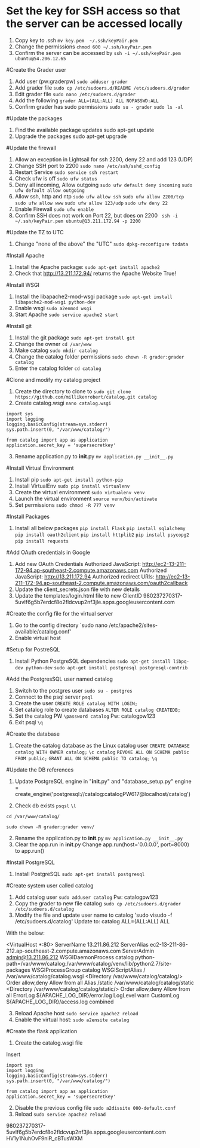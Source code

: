 # Set the key for SSH access so that the server can be accessed locally
1. Copy key to .ssh
`mv key.pem  ~/.ssh/keyPair.pem`
2. Change the permissions
`chmod 600 ~/.ssh/keyPair.pem`
3. Confirm the server can be accessed by
`ssh -i ~/.ssh/keyPair.pem ubuntu@54.206.12.65`

#Create the Grader user
1. Add user (pw:graderpw)
`sudo adduser grader`
2. Add grader file
`sudo cp /etc/sudoers.d/README /etc/sudoers.d/grader`
3. Edit grader file
`sudo nano /etc/sudoers.d/grader`
4. Add the following
`grader ALL=(ALL:ALL) ALL NOPASSWD:ALL`
5. Confirm grader has sudo permissions
`sudo su - grader`
`sudo ls -al`

#Update the packages
1. Find the available package updates
sudo apt-get update
2. Upgrade the packages
sudo apt-get upgrade

#Update the firewall
1. Allow an exception in Lightsail for ssh 2200, deny 22 and add 123 (UDP)
2. Change SSH port to 2200
`sudo nano /etc/ssh/sshd_config`
3. Restart Service
`sudo service ssh restart`
4. Check ufw is off
`sudo ufw status`
5. Deny all incoming, Allow outgoing
`sudo ufw default deny incoming`
`sudo ufw default allow outgoing`
6. Allow ssh, http and ntp
`sudo ufw allow ssh`
`sudo ufw allow 2200/tcp`
`sudo ufw allow www`
`sudo ufw allow 123/udp`
`sudo ufw deny 22`
7. Enable Firewall
`sudo ufw enable`
8. Confirm SSH does not work on Port 22, but does on 2200
` ssh -i ~/.ssh/keyPair.pem ubuntu@13.211.172.94 -p 2200`

#Update the TZ to UTC
1. Change "none of the above" the "UTC"
`sudo dpkg-reconfigure tzdata`

#Install Apache
1. Install the Apache package:
`sudo apt-get install apache2`
2. Check that http://13.211.172.94/ returns the Apache Website
True!

#Install WSGI
1. Install the libapache2-mod-wsgi package
`sudo apt-get install libapache2-mod-wsgi python-dev`
2. Enable wsgi
`sudo a2enmod wsgi`
3. Start Apache
`sudo service apache2 start`


#Install git
1. Install the git package
`sudo apt-get install git`
2. Change the owner
`cd /var/www`
3. Make catalog
`sudo mkdir catalog`
4. Change the catalog folder permissions
`sudo chown -R grader:grader catalog`
5. Enter the catalog folder
`cd catalog`


#Clone and modify my catalog project
1. Create the directory to clone to
`sudo git clone https://github.com/millikenrobert/catalog.git catalog`
2. Create catalog.wsgi
`nano catalog.wsgi`

```
import sys
import logging
logging.basicConfig(stream=sys.stderr)
sys.path.insert(0, "/var/www/catalog/")

from catalog import app as application
application.secret_key = 'supersecretkey'
```
3. Rename application.py to __init__.py
`mv application.py __init__.py`


#Install Virtual Environment
1. Install pip
`sudo apt-get install python-pip`
2. Install VirtualEnv
`sudo pip install virtualenv`
3. Create the virtual environment
`sudo virtualenv venv`
4. Launch the virtual environment
`source venv/bin/activate`
5. Set permissions
`sudo chmod -R 777 venv`

#Install Packages
1. Install all below packages
`pip install Flask`
`pip install sqlalchemy`
`pip install oauth2client`
`pip install httplib2`
`pip install psycopg2`
`pip install requests`


#Add OAuth credentials in Google
1. Add new OAuth Credentials
Authorized JavaScript: http://ec2-13-211-172-94.ap-southeast-2.compute.amazonaws.com
Authorized JavaScript: http://13.211.172.94
Authorized redirect URIs: http://ec2-13-211-172-94.ap-southeast-2.compute.amazonaws.com/oauth2callback
2. Update the client_secrets.json file with new details
3. Update the templates/login.html file to new ClientID
980237270317-5uvlf6g5b7erdcf8o2fldcvup2nf3jle.apps.googleusercontent.com



#Create the config file for the virtual server
1. Go to the config directory
`sudo nano /etc/apache2/sites-available/catalog.conf'
2. Enable virtual host

#Setup for PostreSQL
1. Install Python PostgreSQL dependencies
`sudo apt-get install libpq-dev python-dev`
`sudo apt-get install postgresql postgresql-contrib`


#Add the PostgresSQL user named catalog
1. Switch to the postgres user
`sudo su - postgres`
2. Connect to the psql server
`psql`
3. Create the user
`CREATE ROLE catalog WITH LOGIN;`
4. Set catalog role to create databases
`ALTER ROLE catalog CREATEDB;`
5. Set the catalog PW
`\password catalog`
Pw: catalogpw123
6. Exit psql
`\q`


#Create the database
1. Create the catalog database as the Linux catalog user
`CREATE DATABASE catalog WITH OWNER catalog;`
`\c catalog`
`REVOKE ALL ON SCHEMA public FROM public;`
`GRANT ALL ON SCHEMA public TO catalog;`
`\q`


#Update the DB references
1. Update PostgreSQL engine in "__init__.py" and "database_setup.py"
engine = create_engine('postgresql://catalog:catalogPW617@localhost/catalog')









2. Check db exists
`psqsl`
`\l`






`cd /var/www/catalog/`

`sudo chown -R grader:grader venv/`








2. Rename the application.py to __init__.py
`mv application.py __init__.py`
3. Clear the app.run in __init__.py
Change app.run(host='0.0.0.0', port=8000) to app.run()










#Install PostgreSQL
1. Install PostgreSQL
`sudo apt-get install postgresql`





#Create system user called catalog
1. Add catalog user
`sudo adduser catalog`
Pw: catalogpw123
2. Copy the grader to new file catalog
`sudo cp /etc/sudoers.d/grader /etc/sudoers.d/catalog`
3. Modify the file and update user name to catalog
'sudo visudo -f /etc/sudoers.d/catalog'
Update to: catalog ALL=(ALL:ALL) ALL





With the below:

<VirtualHost *:80>
    ServerName 13.211.86.212
    ServerAlias ec2-13-211-86-212.ap-southeast-2.compute.amazonaws.com
    ServerAdmin admin@13.211.86.212
    WSGIDaemonProcess catalog python-path=/var/www/catalog:/var/www/catalog/venv/lib/python2.7/site-packages
    WSGIProcessGroup catalog
    WSGIScriptAlias / /var/www/catalog/catalog.wsgi
    <Directory /var/www/catalog/catalog/>
        Order allow,deny
        Allow from all
    </Directory>
    Alias /static /var/www/catalog/catalog/static
    <Directory /var/www/catalog/catalog/static/>
        Order allow,deny
        Allow from all
    </Directory>
    ErrorLog ${APACHE_LOG_DIR}/error.log
    LogLevel warn
    CustomLog ${APACHE_LOG_DIR}/access.log combined
</VirtualHost>

3. Reload Apache host
`sudo service apache2 reload`
4. Enable the virtual host:
`sudo a2ensite catalog`

#Create the flask application
1. Create the catalog.wsgi file

Insert
~~~
import sys
import logging
logging.basicConfig(stream=sys.stderr)
sys.path.insert(0, "/var/www/catalog/")

from catalog import app as application
application.secret_key = 'supersecretkey'

~~~~
2. Disable the previous config file
`sudo a2dissite 000-default.conf`
3. Reload
`sudo service apache2 reload`




980237270317-5uvlf6g5b7erdcf8o2fldcvup2nf3jle.apps.googleusercontent.com
HV1y1NuhOvF9niR_cBTusWXM





